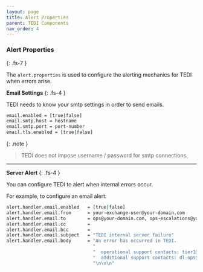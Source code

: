 ```yaml
---
layout: page
title: Alert Properties
parent: TEDI Components
nav_order: 4
---
```


### Alert Properties
{: .fs-7 }

The `alert.properties` is used to configure the alerting mechanics for TEDI when errors arise.


**Email Settings**
{: .fs-4 }

TEDI needs to know your smtp settings in order to send emails.

```sh
email.enabled = [true|false]
email.smtp.host = hostname
email.smtp.port = port-number
email.tls.enabled = [true|false]
```

{: .note }
> TEDI does not impose username / password for smtp connections.

---

**Server Alert**
{: .fs-4 }

You can configure TEDI to alert when internal errors occur.

For example, to configure an email alert:

```sh
alert.handler.email.enabled   = [true|false]
alert.handler.email.from      = your-exchange-user@your-domain.com
alert.handler.email.to        = ops@your-domain.com, ops-escalations@your-domain.com
alert.handler.email.cc        = 
alert.handler.email.bcc       = 
alert.handler.email.subject   = "TEDI internal server failure"
alert.handler.email.body      = "An error has occurred in TEDI.                          \n" \
                                "                                                        \n" \
                                "  operational support contacts: tier1@your-domain.com   \n" \
                                "  additional support contacts: dl-ops@your-domain.com   \n" \
                                "\n\n\n"
```
